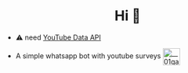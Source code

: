 

<h1 align="center">Hi 👋</h1>

- ⚠ need [YouTube Data API](https://developers.google.com/youtube/v3/getting-started)

- A simple whatsapp bot with youtube surveys <a href="https://github.com/GloomyDarkness/WhatsBot" target="blank"><img align="center" src="https://seeklogo.com/images/W/whatsapp-icon-logo-6E793ACECD-seeklogo.com.png" alt="__01gab__" height="35" width="35" /></a>



